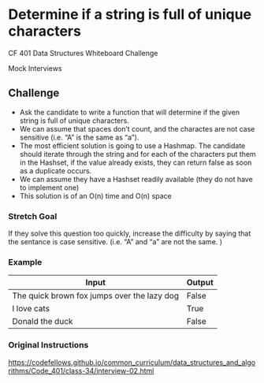 # Determine if a string is full of unique characters
CF 401 Data Structures Whiteboard Challenge

Mock Interviews

## Challenge
- Ask the candidate to write a function that will determine if the given string is full of unique characters.
- We can assume that spaces don’t count, and the charactes are not case sensitive (i.e. “A” is the same as “a”).
- The most efficient solution is going to use a Hashmap. The candidate should iterate through the string and for each of the characters put them in the Hashset, if the value already exists, they can return false as soon as a duplicate occurs.
- We can assume they have a Hashset readily available (they do not have to implement one)
- This solution is of an O(n) time and O(n) space

### Stretch Goal
If they solve this question too quickly, increase the difficulty by saying that the sentance is case sensitive. (i.e. “A” and “a” are not the same. )

### Example
| Input | Output |
| --- | --- |
| The quick brown fox jumps over the lazy dog | False |
| I love cats | True |
| Donald the duck | False |

### Original Instructions
https://codefellows.github.io/common_curriculum/data_structures_and_algorithms/Code_401/class-34/interview-02.html
